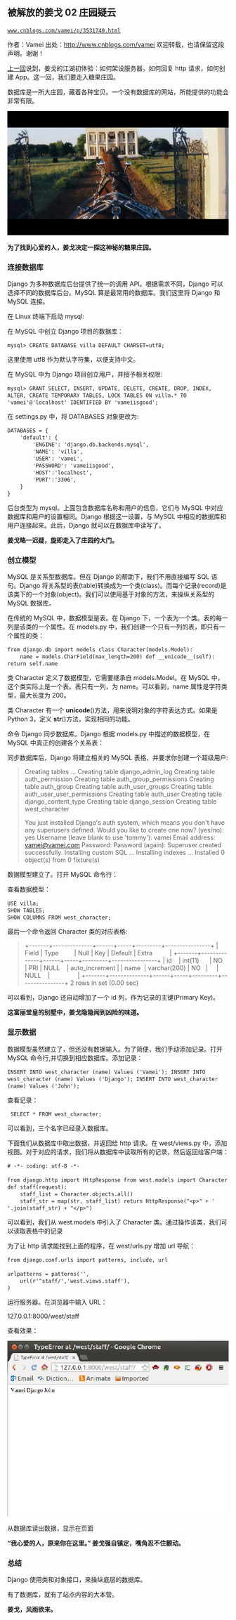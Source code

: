 ## 被解放的姜戈 02 庄园疑云

[`www.cnblogs.com/vamei/p/3531740.html`](http://www.cnblogs.com/vamei/p/3531740.html)

作者：Vamei 出处：http://www.cnblogs.com/vamei 欢迎转载，也请保留这段声明。谢谢！

[上一回](http://www.cnblogs.com/vamei/p/3528878.html)说到，姜戈的江湖初体验：如何架设服务器，如何回复 http 请求，如何创建 App。这一回，我们要走入糖果庄园。

数据库是一所大庄园，藏着各种宝贝。一个没有数据库的网站，所能提供的功能会非常有限。

![](img/rdb_epub_2335399320373225544.jpg)

**为了找到心爱的人，姜戈决定一探这神秘的糖果庄园。**

### 连接数据库

Django 为多种数据库后台提供了统一的调用 API。根据需求不同，Django 可以选择不同的数据库后台。MySQL 算是最常用的数据库。我们这里将 Django 和 MySQL 连接。

在 Linux 终端下启动 mysql:

在 MySQL 中创立 Django 项目的数据库：

```
mysql> CREATE DATABASE villa DEFAULT CHARSET=utf8;

```

这里使用 utf8 作为默认字符集，以便支持中文。

在 MySQL 中为 Django 项目创立用户，并授予相关权限:

```
mysql> GRANT SELECT, INSERT, UPDATE, DELETE, CREATE, DROP, INDEX, ALTER, CREATE TEMPORARY TABLES, LOCK TABLES ON villa.* TO 'vamei'@'localhost' IDENTIFIED BY 'vameiisgood';

```

在 settings.py 中，将 DATABASES 对象更改为:

```
DATABASES = {
    'default': {
        'ENGINE': 'django.db.backends.mysql',
        'NAME': 'villa',
        'USER': 'vamei',
        'PASSWORD': 'vameiisgood',
        'HOST':'localhost',
        'PORT':'3306',
    }
}

```

后台类型为 mysql。上面包含数据库名称和用户的信息，它们与 MySQL 中对应数据库和用户的设置相同。Django 根据这一设置，与 MySQL 中相应的数据库和用户连接起来。此后，Django 就可以在数据库中读写了。

**姜戈略一迟疑，旋即走入了庄园的大门。**

### 创立模型

MySQL 是关系型数据库。但在 Django 的帮助下，我们不用直接编写 SQL 语句。Django 将关系型的表(table)转换成为一个类(class)。而每个记录(record)是该类下的一个对象(object)。我们可以使用基于对象的方法，来操纵关系型的 MySQL 数据库。

在传统的 MySQL 中，数据模型是表。在 Django 下，一个表为一个类。表的每一列是该类的一个属性。在 models.py 中，我们创建一个只有一列的表，即只有一个属性的类：

```
from django.db import models class Character(models.Model):
    name = models.CharField(max_length=200) def __unicode__(self): return self.name

```

类 Character 定义了数据模型，它需要继承自 models.Model。在 MySQL 中，这个类实际上是一个表。表只有一列，为 name。可以看到，name 属性是字符类型，最大长度为 200。

类 Character 有一个 __unicode__()方法，用来说明对象的字符表达方式。如果是 Python 3，定义 __str__()方法，实现相同的功能。

命令 Django 同步数据库。Django 根据 models.py 中描述的数据模型，在 MySQL 中真正的创建各个关系表：

同步数据库后，Django 将建立相关的 MySQL 表格，并要求你创建一个超级用户:

> Creating tables ...
> Creating table django_admin_log
> Creating table auth_permission
> Creating table auth_group_permissions
> Creating table auth_group
> Creating table auth_user_groups
> Creating table auth_user_user_permissions
> Creating table auth_user
> Creating table django_content_type
> Creating table django_session
> Creating table west_character
> 
> You just installed Django's auth system, which means you don't have any superusers defined.
> Would you like to create one now? (yes/no): yes
> Username (leave blank to use 'tommy'): vamei
> Email address: vamei@vamei.com
> Password:
> Password (again):
> Superuser created successfully.
> Installing custom SQL ...
> Installing indexes ...
> Installed 0 object(s) from 0 fixture(s)

数据模型建立了。打开 MySQL 命令行：

查看数据模型：

```
USE villa;
SHOW TABLES;
SHOW COLUMNS FROM west_character;

```

最后一个命令返回 Character 类的对应表格:

> +-------+--------------+------+-----+---------+----------------+
> | Field | Type         | Null | Key | Default | Extra          |
> +-------+--------------+------+-----+---------+----------------+
> | id    | int(11)      | NO   | PRI | NULL    | auto_increment |
> | name  | varchar(200) | NO   |     | NULL    |                |
> +-------+--------------+------+-----+---------+----------------+
> 2 rows in set (0.00 sec)

可以看到，Django 还自动增加了一个 id 列，作为记录的主键(Primary Key)。

**这富丽堂皇的别墅中，姜戈隐隐闻到凶险的味道。**

### 显示数据

数据模型虽然建立了，但还没有数据输入。为了简便，我们手动添加记录。打开 MySQL 命令行,并切换到相应数据库。添加记录：

```
INSERT INTO west_character (name) Values ('Vamei'); INSERT INTO west_character (name) Values ('Django'); INSERT INTO west_character (name) Values ('John');

```

查看记录：

```
 SELECT * FROM west_character;

```

可以看到，三个名字已经录入数据库。

下面我们从数据库中取出数据，并返回给 http 请求。在 west/views.py 中，添加视图。对于对应的请求，我们将从数据库中读取所有的记录，然后返回给客户端：

```
# -*- coding: utf-8 -*-

from django.http import HttpResponse from west.models import Character def staff(request):
    staff_list = Character.objects.all()
    staff_str = map(str, staff_list) return HttpResponse("<p>" + ' '.join(staff_str) + "</p>")

```

可以看到，我们从 west.models 中引入了 Character 类。通过操作该类，我们可以读取表格中的记录

为了让 http 请求能找到上面的程序，在 west/urls.py 增加 url 导航：

```
from django.conf.urls import patterns, include, url

urlpatterns = patterns('',
    url(r'^staff/','west.views.staff'),
)

```

运行服务器。在浏览器中输入 URL：

127.0.0.1:8000/west/staff

查看效果：

![](img/rdb_epub_2256662255433830016.jpg)

从数据库读出数据，显示在页面

**“我心爱的人，原来你在这里。” 姜戈强自镇定，嘴角忍不住颤动。**

### 总结

Django 使用类和对象接口，来操纵底层的数据库。

有了数据库，就有了站点内容的大本营。

**姜戈，风雨欲来。**